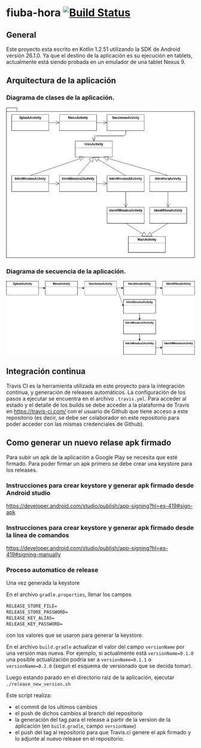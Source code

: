 # fiuba-hora [![Build Status](https://travis-ci.org/ProyectoDane/fiuba-hora.svg?branch=develop)](https://travis-ci.org/ProyectoDane/fiuba-hora)

## General
Este proyecto esta escrito en Kotlin 1.2.51 utilizando la SDK de Android versión 26.1.0. 
Ya que el destino de la aplicación es su ejecución en tablets, actualmente está siendo probada en un emulador de una tablet Nexus 9.

## Arquitectura de la aplicación

### Diagrama de clases de la aplicación.
![Diagrama de clases](./documentacion/diagramas/clases.png)

### Diagrama de secuencia de la aplicación.
![Diagrama de secuencia](./documentacion/diagramas/seq.png)


## Integración continua
Travis CI es la herramienta utilizada en este proyecto para la integración continua, y generación de releases automáticos.
La configuración de los pasos a ejecutar se encuentra en el archivo `.travis.yml`.
Para acceder al estado y el detalle de los builds se debe acceder a la plataforma de Travis en https://travis-ci.com/ con el usuario de Github que tiene acceso a este repositorio (es decir, se debe ser colaborador en este repositorio para poder acceder con las mismas credenciales de Github).


## Como generar un nuevo relase apk firmado
Para subir un apk de la aplicación a Google Play se necesita que esté firmado.
Para poder firmar un apk primero se debe crear una keystore para los releases.

### Instrucciones para crear keystore y generar apk firmado desde Android studio
https://developer.android.com/studio/publish/app-signing?hl=es-419#sign-apk

### Instrucciones para crear keystore y generar apk firmado desde la linea de comandos
https://developer.android.com/studio/publish/app-signing?hl=es-419#signing-manually

### Proceso automatico de release
Una vez generada la keystore

En el archivo `gradle.properties`, llenar los campos
```
RELEASE_STORE_FILE=
RELEASE_STORE_PASSWORD=
RELEASE_KEY_ALIAS=
RELEASE_KEY_PASSWORD=
```
con los valores que se usaron para generar la keystore.

En el archivo `build.gradle` actualizar el valor del campo `versionName` por una versión mas nueva.
Por ejemplo, si actualmente está `versionName=0.1.0` una posible actualización podria ser a `versionName=0.1.1` o `versionName=0.2.0` (segun el esquema de versionado que se decida tomar).

Luego estando parado en el directorio raiz de la aplicación, ejecutar
```./release_new_version.sh```

Este script realiza:
- el commit de los ultimos cambios
- el push de dichos cambios al branch del repositorio
- la generación del tag para el release a partir de la version de la aplicación (en `build.gradle`, campo `versionName`)
- el push del tag al repositorio para que Travis.ci genere el apk firmado y lo adjunte al nuevo release en el repositorio.
